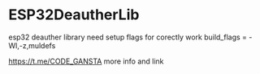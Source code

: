 # ESP32DeautherLib

esp32 deauther library 
need setup flags for corectly work
build_flags = -Wl,-z,muldefs 

https://t.me/CODE_GANSTA
more info and link
